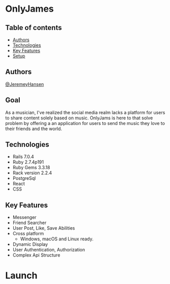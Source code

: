 # OnlyJames

## Table of contents
* [Authors](#authors)
* [Technologies](#technologies)
* [Key Features](#key-features)
* [Setup](#launch)

## Authors

[@JeremeyHansen](https://github.com/JeremeyHansen)

## Goal

As a musician, I've realized the social media realm lacks a platform for users to share content solely based on music. OnlyJams is here to that solve problem by offering a an application for users to send the music they love to their friends and the world.

## Technologies

- Rails 7.0.4
- Ruby 2.7.4p191
- Ruby Gems 3.3.18
- Rack version 2.2.4
- PostgreSql
- React
- CSS

## Key Features
* Messenger
* Friend Searcher
* User Post, Like, Save Abilities
* Cross platform
  - Windows, macOS and Linux ready.
* Dynamic Display
* User Authentication, Authorization
* Complex Api Structure 

# Launch

